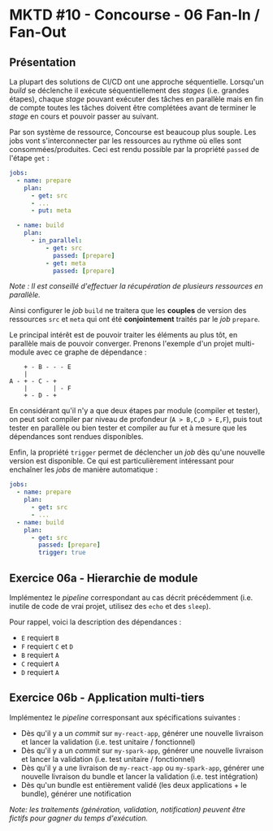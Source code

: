 MKTD #10 - Concourse - 06 Fan-In / Fan-Out
===

## Présentation

La plupart des solutions de CI/CD ont une approche séquentielle. Lorsqu'un _build_ se déclenche il exécute séquentiellement des _stages_ (i.e. grandes étapes), chaque _stage_ pouvant exécuter des tâches en parallèle mais en fin de compte toutes les tâches doivent être complétées avant de terminer le _stage_ en cours et pouvoir passer au suivant.

Par son système de ressource, Concourse est beaucoup plus souple. Les jobs vont s'interconnecter par les ressources au rythme où elles sont consommées/produites. Ceci est rendu possible par la propriété `passed` de l'étape `get` :

```yaml
jobs:
  - name: prepare
    plan:
      - get: src
      - ...
      - put: meta

  - name: build
    plan:
      - in_parallel:
          - get: src
            passed: [prepare]
          - get: meta
            passed: [prepare]
```

_Note : Il est conseillé d'effectuer la récupération de plusieurs ressources en parallèle._

Ainsi configurer le _job_ `build` ne traitera que les **couples** de version des ressources `src` et `meta` qui ont été **conjointement** traités par le _job_ `prepare`.

Le principal intérêt est de pouvoir traiter les éléments au plus tôt, en parallèle mais de pouvoir converger. Prenons l'exemple d'un projet multi-module avec ce graphe de dépendance :

```
    + - B - - - E
    |
A - + - C - +
    |       | - F
    + - D - +
```

En considérant qu'il n'y a que deux étapes par module (compiler et tester), on peut soit compiler par niveau de profondeur (`A > B,C,D > E,F`), puis tout tester en parallèle ou bien tester et compiler au fur et à mesure que les dépendances sont rendues disponibles.

Enfin, la propriété `trigger` permet de déclencher un _job_ dès qu'une nouvelle version est disponible. Ce qui est particulièrement intéressant pour enchaîner les _jobs_ de manière automatique :

```yaml
jobs:
  - name: prepare
    plan:
      - get: src
      - ...
  - name: build
    plan:
      - get: src
        passed: [prepare]
        trigger: true
```

## Exercice 06a - Hierarchie de module

Implémentez le _pipeline_ correspondant au cas décrit précédemment (i.e. inutile de code de vrai projet, utilisez des `echo` et des `sleep`).

Pour rappel, voici la description des dépendances :

* `E` requiert `B`
* `F` requiert `C` et `D`
* `B` requiert `A`
* `C` requiert `A`
* `D` requiert `A`

## Exercice 06b - Application multi-tiers

Implémentez le _pipeline_ corresponsant aux spécifications suivantes :

* Dès qu'il y a un _commit_ sur `my-react-app`, générer une nouvelle livraison et lancer la validation (i.e. test unitaire / fonctionnel)
* Dès qu'il y a un _commit_ sur `my-spark-app`, générer une nouvelle livraison et lancer la validation (i.e. test unitaire / fonctionnel)
* Dès qu'il y a une livraison de `my-react-app` ou `my-spark-app`, générer une nouvelle livraison du bundle et lancer la validation  (i.e. test intégration)
* Dès qu'un bundle est entièrement validé (les deux applications + le bundle), générer une notification

_Note: les traitements (génération, validation, notification) peuvent être fictifs pour gagner du temps d'exécution._
